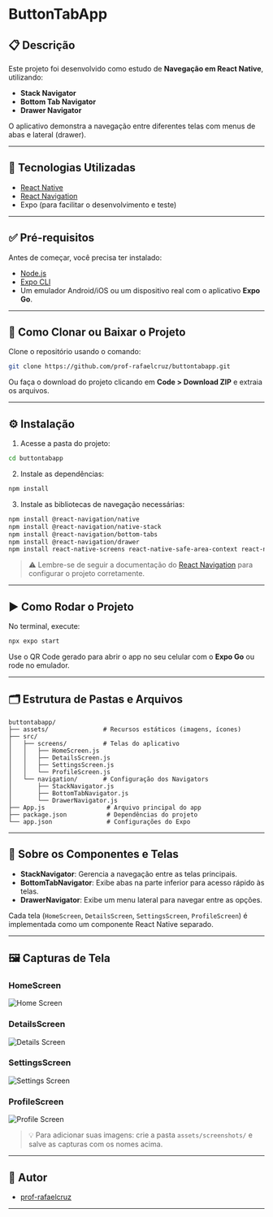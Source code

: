
# ButtonTabApp

## 📋 Descrição

Este projeto foi desenvolvido como estudo de **Navegação em React Native**, utilizando:
- **Stack Navigator**
- **Bottom Tab Navigator**
- **Drawer Navigator**

O aplicativo demonstra a navegação entre diferentes telas com menus de abas e lateral (drawer).

---

## 🚀 Tecnologias Utilizadas

- [React Native](https://reactnative.dev/)
- [React Navigation](https://reactnavigation.org/)
- Expo (para facilitar o desenvolvimento e teste)

---

## ✅ Pré-requisitos

Antes de começar, você precisa ter instalado:
- [Node.js](https://nodejs.org/)
- [Expo CLI](https://docs.expo.dev/get-started/installation/)
- Um emulador Android/iOS ou um dispositivo real com o aplicativo **Expo Go**.

---

## 💾 Como Clonar ou Baixar o Projeto

Clone o repositório usando o comando:

```bash
git clone https://github.com/prof-rafaelcruz/buttontabapp.git
```

Ou faça o download do projeto clicando em **Code > Download ZIP** e extraia os arquivos.

---

## ⚙️ Instalação

1. Acesse a pasta do projeto:

```bash
cd buttontabapp
```

2. Instale as dependências:

```bash
npm install
```

3. Instale as bibliotecas de navegação necessárias:

```bash
npm install @react-navigation/native
npm install @react-navigation/native-stack
npm install @react-navigation/bottom-tabs
npm install @react-navigation/drawer
npm install react-native-screens react-native-safe-area-context react-native-gesture-handler react-native-reanimated
```

> ⚠️ Lembre-se de seguir a documentação do [React Navigation](https://reactnavigation.org/docs/getting-started) para configurar o projeto corretamente.

---

## ▶️ Como Rodar o Projeto

No terminal, execute:

```bash
npx expo start
```

Use o QR Code gerado para abrir o app no seu celular com o **Expo Go** ou rode no emulador.

---

## 🗂️ Estrutura de Pastas e Arquivos

```
buttontabapp/
├── assets/               # Recursos estáticos (imagens, ícones)
├── src/
│   ├── screens/          # Telas do aplicativo
│   │   ├── HomeScreen.js
│   │   ├── DetailsScreen.js
│   │   ├── SettingsScreen.js
│   │   └── ProfileScreen.js
│   └── navigation/       # Configuração dos Navigators
│       ├── StackNavigator.js
│       ├── BottomTabNavigator.js
│       └── DrawerNavigator.js
├── App.js                 # Arquivo principal do app
├── package.json           # Dependências do projeto
└── app.json               # Configurações do Expo
```

---

## 🧩 Sobre os Componentes e Telas

- **StackNavigator**: Gerencia a navegação entre as telas principais.
- **BottomTabNavigator**: Exibe abas na parte inferior para acesso rápido às telas.
- **DrawerNavigator**: Exibe um menu lateral para navegar entre as opções.

Cada tela (`HomeScreen`, `DetailsScreen`, `SettingsScreen`, `ProfileScreen`) é implementada como um componente React Native separado.

---

## 🖼️ Capturas de Tela

### HomeScreen
![Home Screen](./assets/screenshots/home_screen.png)

### DetailsScreen
![Details Screen](./assets/screenshots/details_screen.png)

### SettingsScreen
![Settings Screen](./assets/screenshots/settings_screen.png)

### ProfileScreen
![Profile Screen](./assets/screenshots/profile_screen.png)

> 💡 Para adicionar suas imagens: crie a pasta `assets/screenshots/` e salve as capturas com os nomes acima.

---

## 👤 Autor

- [prof-rafaelcruz](https://github.com/prof-rafaelcruz)

---
